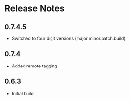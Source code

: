 # Release Notes

## 0.7.4.5

- Switched to four digit versions (major.minor.patch.build)

## 0.7.4

- Added remote tagging

## 0.6.3

- Initial build
